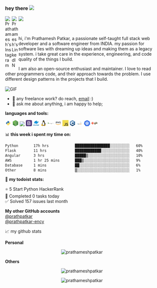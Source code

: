 ### hey there <img src="https://media.giphy.com/media/hvRJCLFzcasrR4ia7z/giphy.gif" width="25px">
<a href="https://www.instagram.com/prathamesh.p._/">
  <img align="left" alt="Prathamesh's Instagram" width="22px" src="https://raw.githubusercontent.com/hussainweb/hussainweb/main/icons/instagram.png" />
</a>
<a href="https://www.linkedin.com/in/prathpatkar/">
  <img align="left" alt="Prathamesh's LinkedIN" width="22px" src="https://raw.githubusercontent.com/peterthehan/peterthehan/master/assets/linkedin.svg" />
</a>

![](https://visitor-badge.glitch.me/badge?page_id=2000prath)

<br />

hi, i'm Prathamesh Patkar, a passionate self-taught full stack web developer and a software engineer from INDIA. my passion for software lies with dreaming up ideas and making them as a legacy system. i take great care in the experience, engineering, and code quality of the things I build.

I am also an open-source enthusiast and maintainer. I love to read other programmers code, and their approach towards the problem.
I use different design patterns in the projects that I build. 

  <img align="center" alt="GIF" src="https://user-images.githubusercontent.com/40172813/170672426-00b8f066-2da6-43d0-97fe-6434d7f7e2bc.png" width="400" height="400" />



- 💼 any freelance work? do reach, [email](mailto:2000prath@gmail.com) :)
- 💬 ask me about anything, i am happy to help;

**languages and tools:**  


<code><img height="20" src="https://raw.githubusercontent.com/github/explore/80688e429a7d4ef2fca1e82350fe8e3517d3494d/topics/python/python.png"></code>
<code><img height="20" src="https://raw.githubusercontent.com/github/explore/80688e429a7d4ef2fca1e82350fe8e3517d3494d/topics/nodejs/nodejs.png"></code>
<code><img height="20" src="https://github.com/angular/angular/raw/main/aio/src/assets/images/logos/angular/angular.png"></code>
<code><img height="20" src="https://raw.githubusercontent.com/github/explore/80688e429a7d4ef2fca1e82350fe8e3517d3494d/topics/bootstrap/bootstrap.png"></code>
<code><img height="20" src="https://raw.githubusercontent.com/github/explore/80688e429a7d4ef2fca1e82350fe8e3517d3494d/topics/docker/docker.png"></code>
<code><img height="20" src="https://raw.githubusercontent.com/github/explore/80688e429a7d4ef2fca1e82350fe8e3517d3494d/topics/linux/linux.png"></code>
<code><img height="20" src="https://raw.githubusercontent.com/github/explore/80688e429a7d4ef2fca1e82350fe8e3517d3494d/topics/mongodb/mongodb.png"></code>
<code><img height="20" src="https://raw.githubusercontent.com/github/explore/fbceb94436312b6dacde68d122a5b9c7d11f9524/topics/aws/aws.png"></code>
<code><img height="20" src="https://raw.githubusercontent.com/github/explore/80688e429a7d4ef2fca1e82350fe8e3517d3494d/topics/javascript/javascript.png"></code>
<code><img height="20" src="https://raw.githubusercontent.com/github/explore/80688e429a7d4ef2fca1e82350fe8e3517d3494d/topics/cpp/cpp.png"></code>
<code><img height="20" src="https://raw.githubusercontent.com/github/explore/80688e429a7d4ef2fca1e82350fe8e3517d3494d/topics/mysql/mysql.png"></code>
<code><img height="20" src="https://raw.githubusercontent.com/github/explore/01ea2a586e5da744792d0ccfce2f68b861f29301/topics/kubernetes/kubernetes.png"></code>
<code><img height="20" src="https://raw.githubusercontent.com/github/explore/80688e429a7d4ef2fca1e82350fe8e3517d3494d/topics/git/git.png"></code>

📊 **this week i spent my time on:**
<!--START_SECTION:waka-->

```text
Python       17h hrs            ████████████████░░░░░░░░░   60%
Flask        11 hrs             ████████████░░░░░░░░░░░░░   40%
Angular      3 hrs              █████▒░░░░░░░░░░░░░░░░░░░   10%
AWS          1 hr 25 mins       ███▒░░░░░░░░░░░░░░░░░░░░░   9%
Database     1 mins             ██░░░░░░░░░░░░░░░░░░░░░░░   6%
Other        8 mins             ▒░░░░░░░░░░░░░░░░░░░░░░░░   1%
```

<!--END_SECTION:waka-->


🚧 **my todoist stats:**
<!-- TODO-IST:START -->
⭐  5 Start Python HackerRank           
🌸  Completed 0 tasks today           
✅  Solved 157 issues last month     
<!-- TODO-IST:END -->

**My other GitHub accounts**        
[@prathpatkar](https://github.com/prathpatkar)          
[@prathpatkar-ency  ](https://github.com/prathpatkar-ency)       


📈 my github stats

**Personal**
<p align="center"> <img src="https://github-readme-stats.vercel.app/api?username=2000prath&show_icons=true&theme=gotham&count_private=true" alt="prathameshpatkar" />

**Others**
  <p align="center"> <img src="https://github-readme-stats.vercel.app/api?username=prathpatkar&show_icons=true&theme=gotham&count_private=true" alt="prathameshpatkar" />
     <p align="center"> <img src="https://github-readme-stats.vercel.app/api?username=prathpatkar-ency&show_icons=true&theme=gotham&count_private=true" alt="prathameshpatkar" />
       

